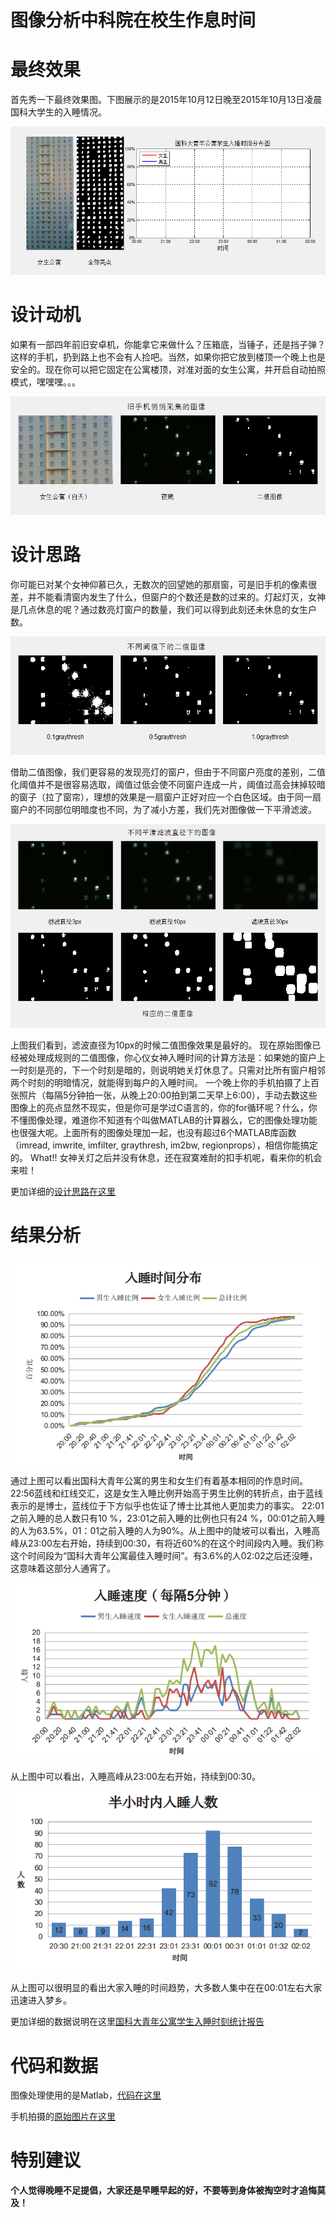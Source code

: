 # 图像分析中科院在校生作息时间

# 最终效果

首先秀一下最终效果图。下图展示的是2015年10月12日晚至2015年10月13日凌晨国科大学生的入睡情况。

![compare.gif](./Figures/compare.gif)

# 设计动机
如果有一部四年前旧安卓机，你能拿它来做什么？压箱底，当锤子，还是挡子弹？这样的手机，扔到路上也不会有人捡吧。当然，如果你把它放到楼顶一个晚上也是安全的。现在你可以把它固定在公寓楼顶，对准对面的女生公寓，并开启自动拍照模式，嘿嘿嘿。。。

![daynight.png](./Figures/daynight.png)

# 设计思路

你可能已对某个女神仰慕已久，无数次的回望她的那扇窗，可是旧手机的像素很差，并不能看清窗内发生了什么，但窗户的个数还是数的过来的。灯起灯灭，女神是几点休息的呢？通过数亮灯窗户的数量，我们可以得到此刻还未休息的女生户数。

![threshold.png](./Figures/threshold.png)

借助二值图像，我们更容易的发现亮灯的窗户，但由于不同窗户亮度的差别，二值化阈值并不是很容易选取，阈值过低会使不同窗户连成一片，阈值过高会抹掉较暗的窗子（拉了窗帘），理想的效果是一扇窗户正好对应一个白色区域。由于同一扇窗户的不同部位明暗度也不同，为了减小方差，我们先对图像做一下平滑滤波。

![filtering.png](./Figures/filtering.png)

上图我们看到，滤波直径为10px的时候二值图像效果是最好的。
现在原始图像已经被处理成规则的二值图像，你心仪女神入睡时间的计算方法是：如果她的窗户上一时刻是亮的，下一个时刻是暗的，则说明她关灯休息了。只需对比所有窗户相邻两个时刻的明暗情况，就能得到每户的入睡时间。
一个晚上你的手机拍摄了上百张照片（每隔5分钟拍一张，从晚上20:00拍到第二天早上6:00），手动去数这些图像上的亮点显然不现实，但是你可是学过C语言的，你的for循环呢？什么，你不懂图像处理，难道你不知道有个叫做MATLAB的计算器么，它的图像处理功能也很强大呢。上面所有的图像处理加一起，也没有超过6个MATLAB库函数（imread, imwrite, imfilter, graythresh, im2bw, regionprops），相信你能搞定的。
What!! 女神关灯之后并没有休息，还在寂寞难耐的扣手机呢，看来你的机会来啦！

更加详细的[设计思路在这里](./doc/分析设计.docx)

# 结果分析

![percentage.png](./Figures/percentage.png)

通过上图可以看出国科大青年公寓的男生和女生们有着基本相同的作息时间。22:56蓝线和红线交汇，这是女生入睡比例开始高于男生比例的转折点，由于蓝线表示的是博士，蓝线位于下方似乎也佐证了博士比其他人更加卖力的事实。
22:01之前入睡的总人数只有10 %，23:01之前入睡的比例也只有24 %，00:01之前入睡的人为63.5%，01：01之前入睡的人为90%。从上图中的陡坡可以看出，入睡高峰从23:00左右开始，持续到00:30，有将近60%的在这个时间段内入睡。我们称这个时间段为“国科大青年公寓最佳入睡时间”。有3.6%的人02:02之后还没睡，这意味着这部分人通宵了。

![speed.png](./Figures/speed.png)

从上图中可以看出，入睡高峰从23:00左右开始，持续到00:30。

![sleepPeople.png](./Figures/sleepPeople.png)

从上图可以很明显的看出大家入睡的时间趋势，大多数人集中在在00:01左右大家迅速进入梦乡。

更加详细的数据说明在这里[国科大青年公寓学生入睡时刻统计报告](./doc/国科大青年公寓学生入睡时刻统计报告.docx)

# 代码和数据

图像处理使用的是Matlab，[代码在这里](./matlab_code)

手机拍摄的[原始图片在这里](./data_img)

# 特别建议

**个人觉得晚睡不足提倡，大家还是早睡早起的好，不要等到身体被掏空时才追悔莫及！**












